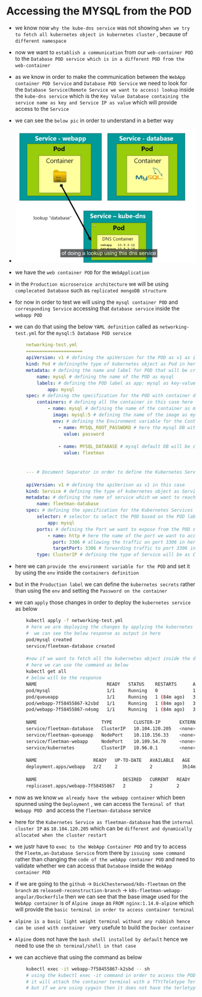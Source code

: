 # Accessing the MYSQL from the POD

- we know now `why the kube-dns service` was not showing `when we try to fetch all kubernetes object in kubernetes cluster` , because of `different namespace`

- now we want to `establish a communication` from our `web-container POD` to the `Database POD service which is in a different POD from the web-container`

- as we know in order to make the communication between the `WebApp container POD Service` and `Database POD Service` we need to look for the `Database Service(Remote Service we want to access) lookup` inside the `kube-dns service` which is the `Key Value Database containing the service name as key and Service IP as value` which will provide access to the `Service`

- we can see the `below pic` in order to understand in a better way 

- ![Alt text](image-6.png)

- we have the `web container POD` for the `WebApplication`

- in the `Production microservice architecture` we will be using `complecated Database` such as `replicated mongoDB structure`  

- for now in order to test we will using the `mysql container POD` and `corresponding Service` accessing that `database service` inside the `webapp POD`

- we can do that using the below `YAML definition` called as `networking-test.yml` for the `mysql:5 Database POD service`

    ```yaml
        networking-test.yml
        =====================
        apiVersion: v1 # defining the apiVersion for the POD as v1 as it falls under the core group
        kind: Pod # definingthe type of kubernetes object as Pod in here
        metadata: # defining the name and label for POD that will be created
            name: mysql # defining the name of the POD as mysql
            labels: # defining the POD label as app: mysql as key-value pair
                app: mysql
        spec: # defining the specification for the POD with container details
            containers: # defining all the container in this case here
                - name: mysql # defining the name of the container as mysql 
                  image: mysql:5 # defining the name of the image as mysql:5
                  env: # defining the Environment variable for the Container
                    - name: MYSQL_ROOT_PASSWORD # here the mysql DB with root password as password
                      value: password

                    - name: MYSQL_DATABASE # mysql default DB will be created with the name as the fleetman
                      value: fleetman


        --- # Document Separator in order to define the Kubernetes Service in here

        apiVersion: v1 # defining the apiVerison as v1 in this case
        kind: Service # defining the type of kubernetes object as Service in here
        metadata: # defining the name of service which we want to reach as fleetman-database
            name: fleetman-database 
        spec: # defining the specification for the Kubernetes Services in here
            selector: # selector to select the POD based on the POD label
                app: mysql
            ports: # defining the Port we want to expose from the POD container
                - name: http # here the name of the port we want to accept as http
                  port: 3306 # allowing the traffic on port 3306 in here
                  targetPort: 3306 # forwarding traffic to port 3306 in  here
            type: ClusterIP # defining the type of Service will be as ClusterIp in this case which can only be accessed within the kubernetes cluster as both the webapp POD and fleetman-database POD are inside the same cluster they can able to communicate with each other

    
    ```

- here we can `provide the environment variable for the POD` and set it  by using the `env` inside the `containers definition`

- but in the `Production label` we can define the `kubernetes secrets` rather than using the `env` and setting the `Password on the container`

- we can `apply` those changes in order to deploy the `kubernetes service` as below

    
    ```bash
        kubectl apply -f networking-test.yml
        # here we are deploying the changes by applying the kubernetes deployment file 
        #  we can see the below response as output in here
        pod/mysql created
        service/fleetman-database created
    
        #now if we want to fetch all the kubernetes object inside the default namespace 
        # here we can use the command as below 
        kubectl get all 
        # below will be the response
        NAME                          READY   STATUS    RESTARTS      AGE
        pod/mysql                     1/1     Running   0             110s # here we can see the PODs created with the name as mysql as POD name
        pod/queueapp                  1/1     Running   1 (84m ago)   3h14m
        pod/webapp-7f58455867-k2sbd   1/1     Running   1 (84m ago)   3h14m
        pod/webapp-7f58455867-n4smg   1/1     Running   1 (84m ago)   3h14m

        NAME                        TYPE        CLUSTER-IP       EXTERNAL-IP   PORT(S)          AGE
        service/fleetman-database   ClusterIP   10.104.120.205   <none>        3306/TCP         110s # we can see also the Service created with the name as fleetman-database
        service/fleetman-queueapp   NodePort    10.110.156.33    <none>        8161:30010/TCP   3h14m
        service/fleetman-webapp     NodePort    10.109.54.70     <none>        80:30080/TCP     3h14m
        service/kubernetes          ClusterIP   10.96.0.1        <none>        443/TCP          3h16m

        NAME                     READY   UP-TO-DATE   AVAILABLE   AGE
        deployment.apps/webapp   2/2     2            2           3h14m

        NAME                                DESIRED   CURRENT   READY   AGE
        replicaset.apps/webapp-7f58455867   2         2         2       3h14m

    
    ```

- now as we know `we already have the webapp container` which been spunned using the `Deployment` , we can access the `Terminal of that Webapp POD ` and access the `fleetman-database` service

- here for the `Kubernetes Service as fleetman-database` has the `internal cluster IP` as `10.104.120.205` which can be `different and dynamically allocated when the cluster restart`

- we justr have to `exec to the WebApp Container POD` and try to access the `Fleetm,an-Database Service` from there by `issuing some command` rather than changing the `code of the webApp container POD` and need to validate whether we can access that `Database` inside the `WebApp container POD`

- if we are going to the `github` &rarr; `DickChesterwood/k8s-fleetman` on the `branch` as `release0-reconstruction-branch` &rarr; `k8s-fleetman-webapp-angular/Dockerfile` then we can see that the base image used for the `WebApp container`  is of `Alpine image` as `FROM nginx:1.14.0-alpine` which will provide the `basic terminal in order to access container terminal`

- `alpine is a basic light weight terminal without any rubbish hence can be used with container ` very usefule to build the `Docker container`

- `Alpine` does not have the `bash shell installed by default` hence we need to use the `sh terminal/shell in that case` 

- we can acchieve that using the command as below 

    
    ```bash
        kubectl exec -it webapp-7f58455867-k2sbd -- sh
        # using the kubectl exec -it command in order to access the POD container Terminal and executing the command as sh here
        # it will attach the container terminal with a TTY(Teletype Terminal)
        # but if we are using cygwin then it does not have the terletype terminal hence we need to  use an alternative as winpty terminal
        
    ```
